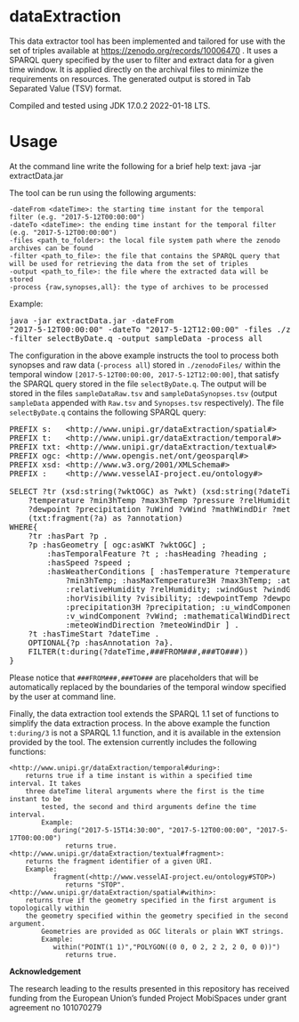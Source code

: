 # dataExtraction
This data extractor tool has been implemented and tailored for use with the set of triples available at https://zenodo.org/records/10006470 . It uses a SPARQL query specified by the user to filter and extract data for a given time window. It is applied directly on the archival files to minimize the requirements on resources. The generated output is stored in Tab Separated Value (TSV) format. 

Compiled and tested using JDK 17.0.2 2022-01-18 LTS.

# Usage
At the command line write the following for a brief help text:
java -jar extractData.jar

The tool can be run using the following arguments:

	-dateFrom <dateTime>: the starting time instant for the temporal filter (e.g. "2017-5-12T00:00:00")
	-dateTo <dateTime>: the ending time instant for the temporal filter (e.g. "2017-5-12T00:00:00")
	-files <path_to_folder>: the local file system path where the zenodo archives can be found
	-filter <path_to_file>: the file that contains the SPARQL query that will be used for retrieving the data from the set of triples
	-output <path_to_file>: the file where the extracted data will be stored
	-process {raw,synopses,all}: the type of archives to be processed
Example:
	<pre>java -jar extractData.jar -dateFrom "2017-5-12T00:00:00" -dateTo "2017-5-12T12:00:00" -files ./zenodoFiles/ -filter selectByDate.q -output sampleData -process all</pre>
 
The configuration in the above example instructs the tool to process both synopses and raw data (`-process all`) stored in `./zenodoFiles/` within the temporal window `[2017-5-12T00:00:00, 2017-5-12T12:00:00]`, that satisfy the SPARQL query stored in the file `selectByDate.q`. The output will be stored in the files `sampleDataRaw.tsv` and `sampleDataSynopses.tsv` (output `sampleData` appended with `Raw.tsv` and `Synopses.tsv` respectively). The file `selectByDate.q` contains the following SPARQL query:

<pre>
PREFIX s:   &lt;http://www.unipi.gr/dataExtraction/spatial#&gt;
PREFIX t:   &lt;http://www.unipi.gr/dataExtraction/temporal#&gt;
PREFIX txt: &lt;http://www.unipi.gr/dataExtraction/textual#&gt;
PREFIX ogc: &lt;http://www.opengis.net/ont/geosparql#&gt;
PREFIX xsd: &lt;http://www.w3.org/2001/XMLSchema#&gt;
PREFIX :    &lt;http://www.vesselAI-project.eu/ontology#&gt;

SELECT ?tr (xsd:string(?wktOGC) as ?wkt) (xsd:string(?dateTime) as ?dtime) ?heading ?speed 
	?temperature ?min3hTemp ?max3hTemp ?pressure ?relHumidity ?windGust ?visibility 
	?dewpoint ?precipitation ?uWind ?vWind ?mathWindDir ?meteoWindDir 
	(txt:fragment(?a) as ?annotation)
WHERE{
	?tr :hasPart ?p .
	?p :hasGeometry [ ogc:asWKT ?wktOGC] ; 
		:hasTemporalFeature ?t ; :hasHeading ?heading ; 
		:hasSpeed ?speed ; 
		:hasWeatherConditions [ :hasTemperature ?temperature; :hasMinTemperature3H 
			?min3hTemp; :hasMaxTemperature3H ?max3hTemp; :atmPressureMSL ?pressure; 
			:relativeHumidity ?relHumidity; :windGust ?windGust; 
			:horVisibility ?visibility; :dewpointTemp ?dewpoint; 
			:precipitation3H ?precipitation; :u_windComponent ?uWind; 
			:v_windComponent ?vWind; :mathematicalWindDirection ?mathWindDir; 
			:meteoWindDirection ?meteoWindDir ] .
	?t :hasTimeStart ?dateTime .
	OPTIONAL{?p :hasAnnotation ?a}.
	FILTER(t:during(?dateTime,###FROM###,###TO###))
}
</pre>

Please notice that `###FROM###,###TO###` are placeholders that will be automatically replaced by the boundaries of the temporal window specified by the user at command line. 

Finally, the data extraction tool extends the SPARQL 1.1 set of functions to simplify the data extraction process. In the above example the function `t:during/3` is not a SPARQL 1.1 function, and it is available in the extension provided by the tool. The extension currently includes the following functions:

	<http://www.unipi.gr/dataExtraction/temporal#during>: 
 		returns true if a time instant is within a specified time interval. It takes 
   		three dateTime literal arguments where the first is the time instant to be 
     		tested, the second and third arguments define the time interval. 
     		Example:
       		   during("2017-5-15T14:30:00", "2017-5-12T00:00:00", "2017-5-17T00:00:00") 
       		      returns true.
 	<http://www.unipi.gr/dataExtraction/textual#fragment>: 
  		returns the fragment identifier of a given URI. 
  		Example:
    		   fragment(<http://www.vesselAI-project.eu/ontology#STOP>) 
    		      returns "STOP".
	<http://www.unipi.gr/dataExtraction/spatial#within>: 
 		returns true if the geometry specified in the first argument is topologically within
   		the geometry specified within the geometry specified in the second argument. 
     		Geometries are provided as OGC literals or plain WKT strings. 
     		Example:
       		   within("POINT(1 1)","POLYGON((0 0, 0 2, 2 2, 2 0, 0 0))") 
       		      returns true.


**Acknowledgement**

The research leading to the results presented in this repository has received funding from the European Union’s funded Project MobiSpaces under grant agreement no 101070279
